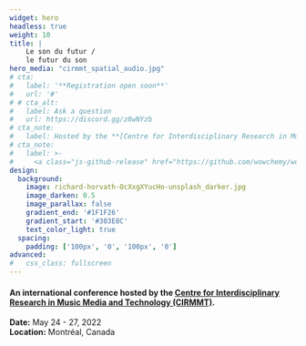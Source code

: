 ```yaml
---
widget: hero
headless: true
weight: 10
title: |
    Le son du futur /  
    le futur du son
hero_media: "cirmmt_spatial_audio.jpg"
# cta:
#   label: '**Registration open soon**'
#   url: '#'
# # cta_alt:
#   label: Ask a question
#   url: https://discord.gg/z8wNYzb
# cta_note:
#   label: Hosted by the **[Centre for Interdisciplinary Research in Music Media and Technology (CIRMMT)](#)**. 
# cta_note:
#   label: >-
#     <a class="js-github-release" href="https://github.com/wowchemy/wowchemy-hugo-themes/releases" data-repo="wowchemy/wowchemy-hugo-themes">Latest release<!-- V --></a><div style="text-shadow: none;"><a class="github-button" href="https://github.com/wowchemy/wowchemy-hugo-themes" data-icon="octicon-star" data-size="large" data-show-count="true" aria-label="Star">Star Wowchemy site builder for Hugo</a></div><div style="text-shadow: none;"><a class="github-button" href="https://github.com/wowchemy/starter-hugo-academic" data-icon="octicon-star" data-size="large" data-show-count="true" aria-label="Star">Star the Academic template</a></div>
design:
  background:
    image: richard-horvath-OcXxgXYucHo-unsplash_darker.jpg
    image_darken: 0.5
    image_parallax: false
    gradient_end: '#1F1F26'
    gradient_start: '#303E8C'
    text_color_light: true
  spacing: 
    padding: ['100px', '0', '100px', '0']
advanced:
#   css_class: fullscreen
---
```


#### An international conference hosted by the **[Centre for Interdisciplinary Research in Music Media and Technology (CIRMMT)](https://cirmmt.org)**. 

**Date:** May 24 - 27, 2022  
**Location:** Montréal, Canada

&nbsp;